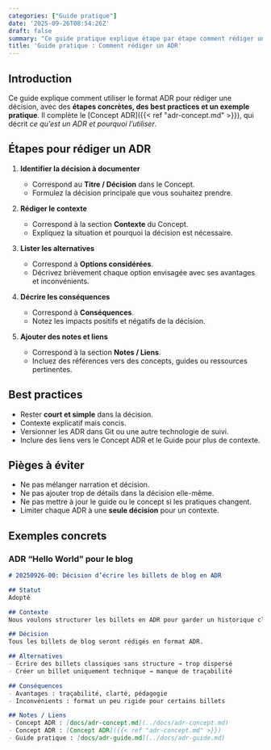 ```yaml
---
categories: ["Guide pratique"]
date: '2025-09-26T08:54:26Z'
draft: false
summary: "Ce guide pratique explique étape par étape comment rédiger un ADR, avec des bonnes pratiques, des pièges à éviter et un exemple concret pour rendre les décisions claires, traçables et faciles à partager."
title: 'Guide pratique : Comment rédiger un ADR'
---
```


## Introduction

Ce guide explique comment utiliser le format ADR pour rédiger une décision, avec des **étapes concrètes, des best practices et un exemple pratique**.
Il complète le [Concept ADR]({{< ref "adr-concept.md" >}}), qui décrit *ce qu’est un ADR et pourquoi l’utiliser*.

## Étapes pour rédiger un ADR

1. **Identifier la décision à documenter**

    - Correspond au **Titre / Décision** dans le Concept.
    - Formulez la décision principale que vous souhaitez prendre.

2. **Rédiger le contexte**

    - Correspond à la section **Contexte** du Concept.
    - Expliquez la situation et pourquoi la décision est nécessaire.

3. **Lister les alternatives**

   - Correspond à **Options considérées**.
   - Décrivez brièvement chaque option envisagée avec ses avantages et inconvénients.

4. **Décrire les conséquences**

   - Correspond à **Conséquences**.
   - Notez les impacts positifs et négatifs de la décision.

5. **Ajouter des notes et liens**

   - Correspond à la section **Notes / Liens**.
   - Incluez des références vers des concepts, guides ou ressources pertinentes.

## Best practices

- Rester **court et simple** dans la décision.
- Contexte explicatif mais concis.
- Versionner les ADR dans Git ou une autre technologie de suivi.
- Inclure des liens vers le Concept ADR et le Guide pour plus de contexte.

## Pièges à éviter

- Ne pas mélanger narration et décision.
- Ne pas ajouter trop de détails dans la décision elle-même.
- Ne pas mettre à jour le guide ou le concept si les pratiques changent.
- Limiter chaque ADR à une **seule décision** pour un contexte.

## Exemples concrets

### ADR “Hello World” pour le blog

```markdown
# 20250926-00: Décision d’écrire les billets de blog en ADR

## Statut
Adopté

## Contexte
Nous voulons structurer les billets en ADR pour garder un historique clair et traçable.

## Décision
Tous les billets de blog seront rédigés en format ADR.

## Alternatives
- Écrire des billets classiques sans structure → trop dispersé
- Créer un billet uniquement technique → manque de traçabilité

## Conséquences
- Avantages : traçabilité, clarté, pédagogie
- Inconvénients : format un peu rigide pour certains billets

## Notes / Liens
- Concept ADR : [docs/adr-concept.md](../docs/adr-concept.md)
- Concept ADR : [Concept ADR]({{< ref "adr-concept.md" >}})
- Guide pratique : [docs/adr-guide.md](../docs/adr-guide.md)
